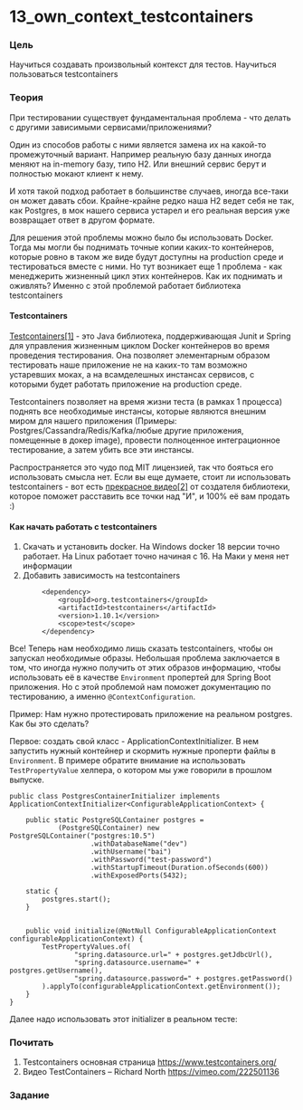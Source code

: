 # 13_own_context_testcontainers

### Цель

Научиться создавать произвольный контекст для тестов. Научиться пользоваться testcontainers

### Теория

При тестировании существует фундаментальная проблема - что делать с другими зависимыми сервисами/приложениями?

Один из способов работы с ними является замена их на какой-то промежуточный вариант. Например реальную базу данных 
иногда меняют на in-memory базу, типо H2. Или внешний сервис берут и полностью мокают клиент к нему.

И хотя такой подход работает в большинстве случаев, иногда все-таки он может давать сбои. Крайне-крайне редко наша
H2 ведет себя не так, как Postgres, в мок нашего сервиса устарел и его реальная версия уже возвращает ответ в другом формате.

Для решения этой проблемы можно было бы использовать Docker. Тогда мы могли бы поднимать точные копии каких-то контейнеров, 
которые ровно в таком же виде будут доступны на production среде и тестироваться вместе с ними. Но тут возникает еще 1 проблема -
как менеджерить жизненный цикл этих контейнеров. Как их поднимать и оживлять? Именно с этой проблемой работает библиотека
testcontainers

#### Testcontainers

[Testcontainers[1]](https://www.testcontainers.org/) - это Java библиотека, поддерживающая Junit и Spring для управления 
жизненным циклом Docker контейнеров во время проведения тестирования. Она позволяет элементарным образом тестировать 
наше приложение не на каких-то там возможно устаревших моках, а на всамделешных инстансах сервисов, с которыми будет 
работать приложение на production среде. 

Testcontainers позволяет на время жизни теста (в рамках 1 процесса) поднять все необходимые инстансы, которые являются 
внешним миром для нашего приложения (Примеры: Postgres/Cassandra/Redis/Kafka/любые другие приложения, помещенные в докер image), 
провести полноценное интеграционное тестирование, а затем убить все эти инстансы.

Распространяется это чудо под MIT лицензией, так что бояться его использовать смысла нет. Если вы еще думаете, стоит ли
использовать testcontainers - вот есть [прекрасное видео[2]](https://vimeo.com/222501136) от создателя библиотеки, которое 
поможет расставить все точки над "И", и 100% её вам продать :)

#### Как начать работать с testcontainers

1. Скачать и установить docker. На Windows docker 18 версии точно работает. На Linux работает точно начиная с 16. На Маки 
у меня нет информации
2. Добавить зависимость на testcontainers
```
        <dependency>
            <groupId>org.testcontainers</groupId>
            <artifactId>testcontainers</artifactId>
            <version>1.10.1</version>
            <scope>test</scope>
        </dependency>
```

Все! Теперь нам необходимо лишь сказать testcontainers, чтобы он запускал необходимые образы. Небольшая проблема заключается
в том, что иногда нужно получить от этих образов информацию, чтобы использовать её в качестве ```Environment``` пропертей 
для Spring Boot приложения. Но с этой проблемой нам поможет документацию по тестированию, а именно ```@ContextConfiguration```.

Пример: Нам нужно протестировать приложение на реальном postgres. Как бы это сделать?

Первое: создать свой класс - ApplicationContextInitializer. В нем запустить нужный контейнер и скормить нужные проперти 
файлы в ```Environment```. В примере обратите внимание на использовать ```TestPropertyValue``` хелпера, о котором мы 
уже говорили в прошлом выпуске.

```
public class PostgresContainerInitializer implements ApplicationContextInitializer<ConfigurableApplicationContext> {
    
    public static PostgreSQLContainer postgres =
            (PostgreSQLContainer) new PostgreSQLContainer("postgres:10.5")
                    .withDatabaseName("dev")
                    .withUsername("bai")
                    .withPassword("test-password")
                    .withStartupTimeout(Duration.ofSeconds(600))
                    .withExposedPorts(5432);

    static {
        postgres.start();
    }
    
    
    public void initialize(@NotNull ConfigurableApplicationContext configurableApplicationContext) {
        TestPropertyValues.of(
                "spring.datasource.url=" + postgres.getJdbcUrl(),
                "spring.datasource.username=" + postgres.getUsername(),
                "spring.datasource.password=" + postgres.getPassword()
        ).applyTo(configurableApplicationContext.getEnvironment());
    }
}
```

Далее надо использовать этот initializer в реальном тесте:


### Почитать

1. Testcontainers основная страница https://www.testcontainers.org/
2. Видео TestContainers – Richard North https://vimeo.com/222501136

### Задание
